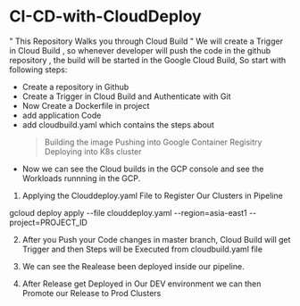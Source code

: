 # CI-CD-with-CloudDeploy

" This Repository Walks you through Cloud Build "
We will create a Trigger in Cloud Build , so whenever developer will push the code in the github repository , the build will be started in the Google Cloud Build,
So start with following steps:
- Create a repository in Github
- Create a Trigger in Cloud Build and Authenticate with Git
- Now Create a Dockerfile in project
- add application Code
- add cloudbuild.yaml which contains the steps about 
   > Building the image
   > Pushing into Google Container Regisitry
   > Deploying into K8s cluster
- Now we can  see the Cloud builds in the GCP console and see the Workloads runnning in the GCP.


1. Applying the Clouddeploy.yaml File to Register Our Clusters in Pipeline

gcloud deploy apply --file clouddeploy.yaml --region=asia-east1 --project=PROJECT_ID

2. After you Push your Code changes in master branch, Cloud Build will get Trigger and then Steps will be Executed from cloudbuild.yaml file

3. We can see the Realease been deployed inside our pipeline.

4. After Release get Deployed in Our DEV environment we can then Promote our Release to Prod Clusters
